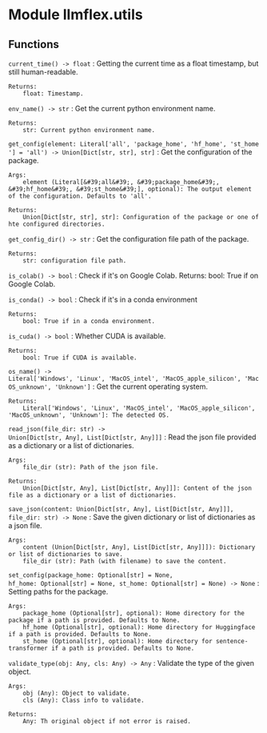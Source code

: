 Module llmflex.utils
====================

Functions
---------

    
`current_time() ‑> float`
:   Getting the current time as a float timestamp, but still human-readable.
    
    Returns:
        float: Timestamp.

    
`env_name() ‑> str`
:   Get the current python environment name.
    
    Returns:
        str: Current python environment name.

    
`get_config(element: Literal['all', 'package_home', 'hf_home', 'st_home'] = 'all') ‑> Union[Dict[str, str], str]`
:   Get the configuration of the package.
    
    Args: 
        element (Literal[&#39;all&#39;, &#39;package_home&#39;, &#39;hf_home&#39;, &#39;st_home&#39;], optional): The output element of the configuration. Defaults to 'all'.
    
    Returns:
        Union[Dict[str, str], str]: Configuration of the package or one of hte configured directories.

    
`get_config_dir() ‑> str`
:   Get the configuration file path of the package.
    
    Returns:
        str: configuration file path.

    
`is_colab() ‑> bool`
:   Check if it's on Google Colab.
    Returns:
        bool: True if on Google Colab.

    
`is_conda() ‑> bool`
:   Check if it's in a conda environment
    
    Returns:
        bool: True if in a conda environment.

    
`is_cuda() ‑> bool`
:   Whether CUDA is available.
    
    Returns:
        bool: True if CUDA is available.

    
`os_name() ‑> Literal['Windows', 'Linux', 'MacOS_intel', 'MacOS_apple_silicon', 'MacOS_unknown', 'Unknown']`
:   Get the current operating system.
    
    Returns:
        Literal['Windows', 'Linux', 'MacOS_intel', 'MacOS_apple_silicon', 'MacOS_unknown', 'Unknown']: The detected OS.

    
`read_json(file_dir: str) ‑> Union[Dict[str, Any], List[Dict[str, Any]]]`
:   Read the json file provided as a dictionary or a list of dictionaries.
    
    Args:
        file_dir (str): Path of the json file.
    
    Returns:
        Union[Dict[str, Any], List[Dict[str, Any]]]: Content of the json file as a dictionary or a list of dictionaries.

    
`save_json(content: Union[Dict[str, Any], List[Dict[str, Any]]], file_dir: str) ‑> None`
:   Save the given dictionary or list of dictionaries as a json file.
    
    Args:
        content (Union[Dict[str, Any], List[Dict[str, Any]]]): Dictionary or list of dictionaries to save.
        file_dir (str): Path (with filename) to save the content.

    
`set_config(package_home: Optional[str] = None, hf_home: Optional[str] = None, st_home: Optional[str] = None) ‑> None`
:   Setting paths for the package.
    
    Args:
        package_home (Optional[str], optional): Home directory for the package if a path is provided. Defaults to None.
        hf_home (Optional[str], optional): Home directory for Huggingface if a path is provided. Defaults to None.
        st_home (Optional[str], optional): Home directory for sentence-transformer if a path is provided. Defaults to None.

    
`validate_type(obj: Any, cls: Any) ‑> Any`
:   Validate the type of the given object.
    
    Args:
        obj (Any): Object to validate.
        cls (Any): Class info to validate.
    
    Returns:
        Any: Th original object if not error is raised.